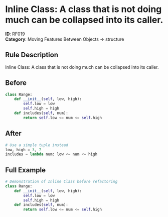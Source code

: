 # Inline Class: A class that is not doing much can be collapsed into its caller.

**ID**: RF019  
**Category**: Moving Features Between Objects → structure

## Rule Description
Inline Class: A class that is not doing much can be collapsed into its caller.

## Before
```python
class Range:
    def __init__(self, low, high):
        self.low = low
        self.high = high
    def includes(self, num):
        return self.low <= num <= self.high
```

## After  
```python
# Use a simple tuple instead
low, high = 3, 7
includes = lambda num: low <= num <= high
```

## Full Example
```python
# Demonstration of Inline Class before refactoring
class Range:
    def __init__(self, low, high):
        self.low = low
        self.high = high
    def includes(self, num):
        return self.low <= num <= self.high
```
